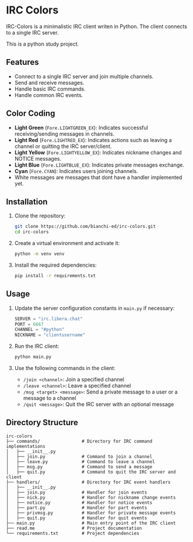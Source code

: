 # IRC Colors

IRC-Colors is a minimalistic IRC client writen in Python. The client connects to a single IRC server. 

This is a python study project.

## Features

- Connect to a single IRC server and join multiple channels.
- Send and receive messages.
- Handle basic IRC commands.
- Handle common IRC events.

## Color Coding
- **Light Green** (`Fore.LIGHTGREEN_EX`): Indicates successful receiving/sending messages in channels.
- **Light Red** (`Fore.LIGHTRED_EX`): Indicates actions such as leaving a channel or quitting the IRC server/client.
- **Light Yellow** (`Fore.LIGHTYELLOW_EX`): Indicates nickname changes and NOTICE messages.
- **Light Blue** (`Fore.LIGHTBLUE_EX`): Indicates private messages exchange.
- **Cyan** (`Fore.CYAN`): Indicates users joining channels.
- White messages are messages that dont have a handler implemented yet.

## Installation

1. Clone the repository:
    ```sh
    git clone https://github.com/bianchi-ed/irc-colors.git
    cd irc-colors
    ```

2. Create a virtual environment and activate it:
    ```sh
    python -m venv venv
    ```

3. Install the required dependencies:
    ```sh
    pip install -r requirements.txt
    ```

## Usage

1. Update the server configuration constants in `main.py` if necessary:
    ```python
    SERVER = "irc.libera.chat"
    PORT = 6667
    CHANNEL = "#python"
    NICKNAME = "clientusername"
    ```

2. Run the IRC client:
    ```sh
    python main.py
    ```

3. Use the following commands in the client:
    - `/join <channel>`: Join a specified channel
    - `/leave <channel>`: Leave a specified channel
    - `/msg <target> <message>`: Send a private message to a user or a message to a channel
    - `/quit <message>`: Quit the IRC server with an optional message

## Directory Structure

```
irc-colors
├── commands/                # Directory for IRC command implementations
│   ├── __init__.py
│   ├── join.py              # Command to join a channel
│   ├── leave.py             # Command to leave a channel
│   ├── msg.py               # Command to send a message
│   ├── quit.py              # Command to quit the IRC server and client
├── handlers/                # Directory for IRC event handlers
│   ├── __init__.py
│   ├── join.py              # Handler for join events
│   ├── nick.py              # Handler for nickname change events
│   ├── notice.py            # Handler for notice events
│   ├── part.py              # Handler for part events
│   ├── privmsg.py           # Handler for private message events
│   ├── quit.py              # Handler for quit events
├── main.py                  # Main entry point of the IRC client
├── read.me                  # Project documentation
└── requirements.txt         # Project dependencies

```

